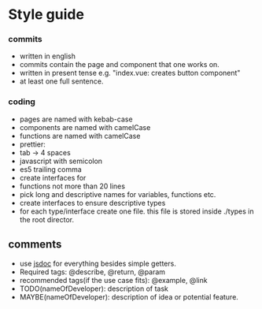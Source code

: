 # Style guide

### commits

- written in english
- commits contain the page and component that one works on.
- written in present tense e.g. "index.vue: creates button component"
- at least one full sentence.


### coding

- pages are named with kebab-case
- components are named with camelCase
- functions are named with camelCase
- prettier:
- tab -> 4 spaces
- javascript with semicolon
- es5 trailing comma
- create interfaces for
- functions not more than 20 lines
- pick long and descriptive names for variables, functions etc.
- create interfaces to ensure descriptive types
- for each type/interface create one file. this file is stored
  inside ./types in the root director.

## comments

- use [jsdoc](https://jsdoc.app/about-getting-started.html) for everything
besides simple getters.
-  Required tags: @describe, @return, @param
- recommended tags(if the use case fits): @example, @link
- TODO(nameOfDeveloper): description of task
- MAYBE(nameOfDeveloper): description of idea or potential feature.
